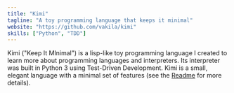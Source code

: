 ```yaml
---
title: "Kimi"
tagline: "A toy programming language that keeps it minimal"
website: "https://github.com/vakila/kimi"
skills: ["Python", "TDD"]
---
```


Kimi ("Keep It MInimal") is a lisp-like toy programming language 
I created to learn more about programming languages and interpreters. 
Its interpreter was built in Python 3 using Test-Driven Development.
Kimi is a small, elegant language with a minimal set of features 
(see the [Readme](https://github.com/vakila/kimi) for more details).
